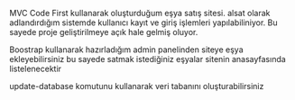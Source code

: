 MVC Code First kullanarak oluşturduğum eşya satış sitesi.
alsat olarak adlandırdığım sistemde kullanıcı kayıt ve giriş işlemleri yapılabiliniyor. Bu sayede proje geliştirilmeye açık hale gelmiş oluyor.

Boostrap kullanarak hazırladığım admin panelinden siteye eşya ekleyebilirsiniz bu sayede satmak istediğiniz eşyalar sitenin anasayfasında listelenecektir

update-database komutunu kullanarak veri tabanını oluşturabilirsiniz
